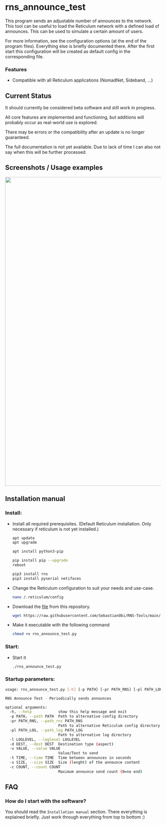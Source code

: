 # rns_announce_test
This program sends an adjustable number of announces to the network. This tool can be useful to load the Reticulum network with a defined load of announces. This can be used to simulate a certain amount of users.

For more information, see the configuration options (at the end of the program files). Everything else is briefly documented there. After the first start this configuration will be created as default config in the corresponding file.


### Features
- Compatible with all Reticulum applications (NomadNet, Sideband, ...)


## Current Status
It should currently be considered beta software and still work in progress.

All core features are implemented and functioning, but additions will probably occur as real-world use is explored.

There may be errors or the compatibility after an update is no longer guaranteed.

The full documentation is not yet available. Due to lack of time I can also not say when this will be further processed.


## Screenshots / Usage examples
<img src="../docs/screenshots/rns_announce_test_01.png" width="1000px">


## Installation manual

### Install:
- Install all required prerequisites. (Default Reticulum installation. Only necessary if reticulum is not yet installed.)
  ```bash
  apt update
  apt upgrade
  
  apt install python3-pip
  
  pip install pip --upgrade
  reboot
  
  pip3 install rns
  pip3 install pyserial netifaces
  ```
- Change the Reticulum configuration to suit your needs and use-case.
  ```bash
  nano /.reticulum/config
  ```
- Download the [file](rns_announce_test.py) from this repository.
  ```bash
  wget https://raw.githubusercontent.com/SebastianObi/RNS-Tools/main/rns_announce_test/rns_announce_test.py
  ```
- Make it executable with the following command
  ```bash
  chmod +x rns_announce_test.py
  ```

### Start:
- Start it
  ```bash
  ./rns_announce_test.py
  ```


### Startup parameters:
```bash
usage: rns_announce_test.py [-h] [-p PATH] [-pr PATH_RNS] [-pl PATH_LOG] [-l LOGLEVEL] -d DEST -v VALUE [-t TIME] [-s SIZE] [-c COUNT]

RNS Announce Test - Periodically sends announces

optional arguments:
  -h, --help            show this help message and exit
  -p PATH, --path PATH  Path to alternative config directory
  -pr PATH_RNS, --path_rns PATH_RNS
                        Path to alternative Reticulum config directory
  -pl PATH_LOG, --path_log PATH_LOG
                        Path to alternative log directory
  -l LOGLEVEL, --loglevel LOGLEVEL
  -d DEST, --dest DEST  Destination type (aspect)
  -v VALUE, --value VALUE
                        Value/Text to send
  -t TIME, --time TIME  Time between announces in seconds
  -s SIZE, --size SIZE  Size (lenght) of the announce content
  -c COUNT, --count COUNT
                        Maximum announce send count (0=no end)

```


## FAQ

### How do I start with the software?
You should read the `Installation manual` section. There everything is explained briefly. Just work through everything from top to bottom :)
